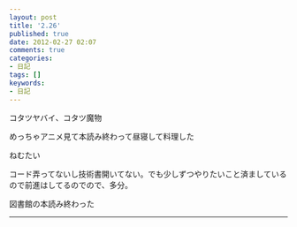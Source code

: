 ```yaml
---
layout: post
title: '2.26'
published: true
date: 2012-02-27 02:07
comments: true
categories:
- 日記
tags: []
keywords:
- 日記
---
```

コタツヤバイ、コタツ魔物

めっちゃアニメ見て本読み終わって昼寝して料理した

ねむたい

コード弄ってないし技術書開いてない。でも少しずつやりたいこと済ましているので前進はしてるのでので、多分。

図書館の本読み終わった

---

